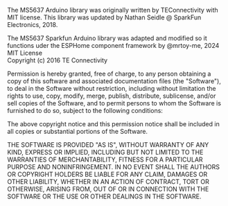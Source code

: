 
The MS5637 Arduino library was originally written by TEConnectivity with MIT license.
This library was updated by Nathan Seidle @ SparkFun Electronics, 2018.

The MS5637 Sparkfun Arduino library was adapted and modified
so it functions uder the ESPHome component framework by @mrtoy-me, 2024
MIT License<BR>
Copyright (c) 2016 TE Connectivity<BR>

Permission is hereby granted, free of charge, to any person obtaining a copy
of this software and associated documentation files (the "Software"), to deal
in the Software without restriction, including without limitation the rights
to use, copy, modify, merge, publish, distribute, sublicense, and/or sell
copies of the Software, and to permit persons to whom the Software is
furnished to do so, subject to the following conditions:

The above copyright notice and this permission notice shall be included in all
copies or substantial portions of the Software.

THE SOFTWARE IS PROVIDED "AS IS", WITHOUT WARRANTY OF ANY KIND, EXPRESS OR
IMPLIED, INCLUDING BUT NOT LIMITED TO THE WARRANTIES OF MERCHANTABILITY,
FITNESS FOR A PARTICULAR PURPOSE AND NONINFRINGEMENT. IN NO EVENT SHALL THE
AUTHORS OR COPYRIGHT HOLDERS BE LIABLE FOR ANY CLAIM, DAMAGES OR OTHER
LIABILITY, WHETHER IN AN ACTION OF CONTRACT, TORT OR OTHERWISE, ARISING FROM,
OUT OF OR IN CONNECTION WITH THE SOFTWARE OR THE USE OR OTHER DEALINGS IN THE
SOFTWARE.